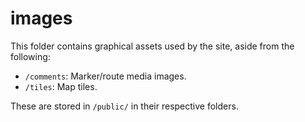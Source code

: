 # images

This folder contains graphical assets used by the site, aside from the following:

* `/comments`: Marker/route media images.
* `/tiles`: Map tiles.

These are stored in `/public/` in their respective folders.
